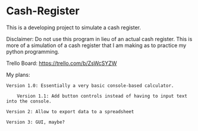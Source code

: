 # Cash-Register
 
This is a developing project to simulate a cash register.

Disclaimer: Do not use this program in lieu of an actual cash register. This is more of a simulation of a cash register that I am making as to practice my python programming.

Trello Board: https://trello.com/b/ZsWcSYZW

My plans:

	Version 1.0: Essentially a very basic console-based calculator.
		
		Version 1.1: Add button controls instead of having to input text into the console.

	Version 2: Allow to export data to a spreadsheet
	
	Version 3: GUI, maybe?
